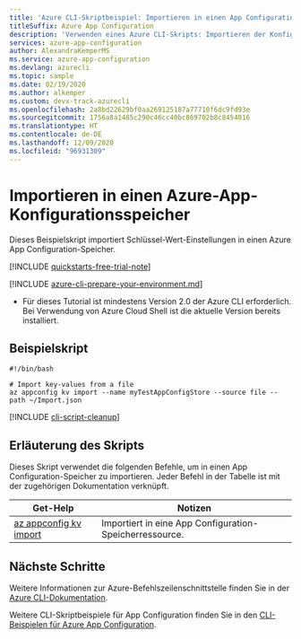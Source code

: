 ```yaml
---
title: 'Azure CLI-Skriptbeispiel: Importieren in einen App Configuration-Speicher'
titleSuffix: Azure App Configuration
description: 'Verwenden eines Azure CLI-Skripts: Importieren der Konfiguration in Azure App Configuration'
services: azure-app-configuration
author: AlexandraKemperMS
ms.service: azure-app-configuration
ms.devlang: azurecli
ms.topic: sample
ms.date: 02/19/2020
ms.author: alkemper
ms.custom: devx-track-azurecli
ms.openlocfilehash: 2a8bd22629bf0aa269125187a77710f6dc9fd93e
ms.sourcegitcommit: 1756a8a1485c290c46cc40bc869702b8c8454016
ms.translationtype: HT
ms.contentlocale: de-DE
ms.lasthandoff: 12/09/2020
ms.locfileid: "96931309"
---
```

# <a name="import-to-an-azure-app-configuration-store"></a>Importieren in einen Azure-App-Konfigurationsspeicher

Dieses Beispielskript importiert Schlüssel-Wert-Einstellungen in einen Azure App Configuration-Speicher.

[!INCLUDE [quickstarts-free-trial-note](../../../includes/quickstarts-free-trial-note.md)]

[!INCLUDE [azure-cli-prepare-your-environment.md](../../../includes/azure-cli-prepare-your-environment.md)]

 - Für dieses Tutorial ist mindestens Version 2.0 der Azure CLI erforderlich. Bei Verwendung von Azure Cloud Shell ist die aktuelle Version bereits installiert.

## <a name="sample-script"></a>Beispielskript

```azurecli-interactive
#!/bin/bash

# Import key-values from a file
az appconfig kv import --name myTestAppConfigStore --source file --path ~/Import.json
```

[!INCLUDE [cli-script-cleanup](../../../includes/cli-script-clean-up.md)]

## <a name="script-explanation"></a>Erläuterung des Skripts

Dieses Skript verwendet die folgenden Befehle, um in einen App Configuration-Speicher zu importieren. Jeder Befehl in der Tabelle ist mit der zugehörigen Dokumentation verknüpft.

| Get-Help | Notizen |
|---|---|
| [az appconfig kv import](/cli/azure/appconfig/kv#az-appconfig-kv-import) | Importiert in eine App Configuration-Speicherressource. |

## <a name="next-steps"></a>Nächste Schritte

Weitere Informationen zur Azure-Befehlszeilenschnittstelle finden Sie in der [Azure CLI-Dokumentation](/cli/azure).

Weitere CLI-Skriptbeispiele für App Configuration finden Sie in den [CLI-Beispielen für Azure App Configuration](../cli-samples.md).
